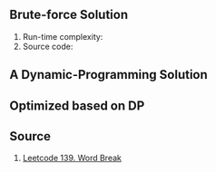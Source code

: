 ## Brute-force Solution
1. Run-time complexity:  
2. Source code: 



## A Dynamic-Programming Solution

## Optimized based on DP 


## Source
1. [Leetcode 139. Word Break](https://leetcode.com/problems/word-break/) 
